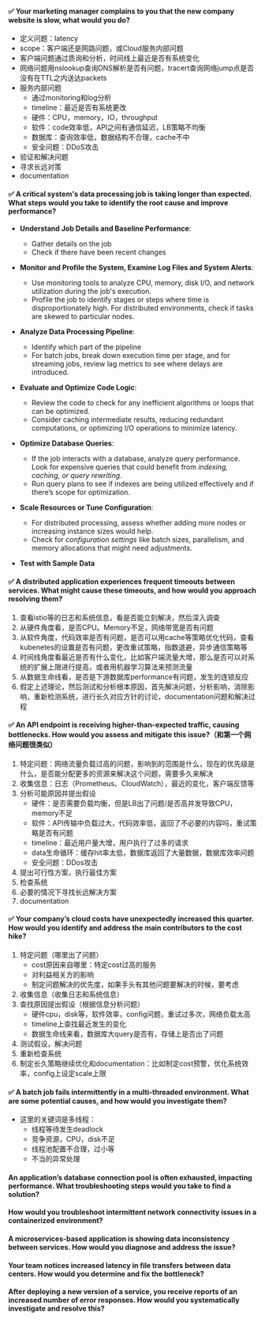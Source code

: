 
#### ✅ Your marketing manager complains to you that the new company website is slow, what would you do?
- 定义问题：latency
- scope：客户端还是网路问题，或Cloud服务内部问题
- 客户端问题通过质询和分析，时间线上最近是否有系统变化
- 网络问题用nslookup查询DNS解析是否有问题，tracert查询网络jump点是否没有在TTL之内送达packets
- 服务内部问题
  - 通过monitoring和log分析
  - timeline：最近是否有系统更改
  - 硬件：CPU，memory，IO，throughput
  - 软件：code效率低，API之间有通信延迟，LB策略不均衡
  - 数据库：查询效率低，数据结构不合理，cache不中
  - 安全问题：DDoS攻击
- 验证和解决问题
- 寻求长远对策
- documentation

#### ✅ A critical system's data processing job is taking longer than expected. What steps would you take to identify the root cause and improve performance?

- **Understand Job Details and Baseline Performance**:
   - Gather details on the job
   - Check if there have been recent changes

- **Monitor and Profile the System, Examine Log Files and System Alerts**:
   - Use monitoring tools to analyze CPU, memory, disk I/O, and network utilization during the job's execution.
   - Profile the job to identify stages or steps where time is disproportionately high. For distributed environments, check if tasks are skewed to particular nodes.

- **Analyze Data Processing Pipeline**:
   - Identify which part of the pipeline
   - For batch jobs, break down execution time per stage, and for streaming jobs, review lag metrics to see where delays are introduced.

- **Evaluate and Optimize Code Logic**:
   - Review the code to check for any inefficient algorithms or loops that can be optimized.
   - Consider caching intermediate results, reducing redundant computations, or optimizing I/O operations to minimize latency.

- **Optimize Database Queries**:
   - If the job interacts with a database, analyze query performance. Look for expensive queries that could benefit from *indexing, caching, or query rewriting*.
   - Run query plans to see if indexes are being utilized effectively and if there’s scope for optimization.
- **Scale Resources or Tune Configuration**:
   - For distributed processing, assess whether adding more nodes or increasing instance sizes would help.
   - Check for *configuration settings* like batch sizes, parallelism, and memory allocations that might need adjustments.
- **Test with Sample Data**

#### ✅ A distributed application experiences frequent timeouts between services. What might cause these timeouts, and how would you approach resolving them?
1. 查看istio等的日志和系统信息，看是否能立刻解决，然后深入调查
2. 从硬件角度看，是否CPU。Memory不足，网络带宽是否有问题
3. 从软件角度，代码效率是否有问题，是否可以用cache等策略优化代码，查看kubenetes的设置是否有问题，更改重试策略，指数退避，异步通信策略等
4. 时间线角度看最近是否有什么变化，比如客户端流量大增，那么是否可以对系统的扩展上限进行提高，或者用机器学习算法来预测流量
5. 从数据生命线看，是否是下游数据库performance有问题，发生的连锁反应
6. 假定上述理论，然后测试和分析根本原因，首先解决问题，分析影响，消除影响，重新检测系统，进行长久对应方针的讨论，documentation问题和解决过程

#### ✅ An API endpoint is receiving higher-than-expected traffic, causing bottlenecks. How would you assess and mitigate this issue?（和第一个网络问题很类似）
1. 特定问题：网络流量负载过高的问题，影响到的范围是什么，现在的优先级是什么，是否能分配更多的资源来解决这个问题，需要多久来解决
2. 收集信息：日志（Prometheus、CloudWatch），最近的变化，客户端反馈等
3. 分析可能原因并提出假设
   - 硬件：是否需要负载均衡，但是LB出了问题/是否高并发导致CPU，memory不足
   - 软件：API传输中负载过大，代码效率低，返回了不必要的内容吗，重试策略是否有问题
   - timeline：最近用户量大增，用户执行了过多的请求
   - data生命循环：缓存hit率太低，数据库返回了大量数据，数据库效率问题
   - 安全问题：DDos攻击
4. 提出可行性方案，执行最佳方案
5. 检查系统
6. 必要的情况下寻找长远解决方案
7. documentation


#### ✅ Your company’s cloud costs have unexpectedly increased this quarter. How would you identify and address the main contributors to the cost hike?
1. 特定问题（哪里出了问题）
   - cost原因来自哪里：特定cost过高的服务
   - 对利益相关方的影响
   - 制定问题解决的优先度，如果手头有其他问题要解决的时候，要考虑
2. 收集信息（收集日志和系统信息）
3. 查找原因提出假设（根据信息分析问题）
   - 硬件cpu，disk等，软件效率，config问题，重试过多次，网络负载太高
   - timeline上查找最近发生的变化
   - 数据生命线来看，数据库大query是否有，存储上是否出了问题
4. 测试假设，解决问题
5. 重新检查系统
6. 制定长久策略继续优化和documentation：比如制定cost预警，优化系统效率，config上设定scale上限

#### ✅ A batch job fails intermittently in a multi-threaded environment. What are some potential causes, and how would you investigate them?
- 这里的关键词是多线程：
  - 线程等待发生deadlock
  - 竞争资源，CPU，disk不足
  - 线程池配置不合理，过小等
  - 不当的异常处理

#### An application’s database connection pool is often exhausted, impacting performance. What troubleshooting steps would you take to find a solution?

#### How would you troubleshoot intermittent network connectivity issues in a containerized environment?

#### A microservices-based application is showing data inconsistency between services. How would you diagnose and address the issue?

#### Your team notices increased latency in file transfers between data centers. How would you determine and fix the bottleneck?

#### After deploying a new version of a service, you receive reports of an increased number of error responses. How would you systematically investigate and resolve this?
